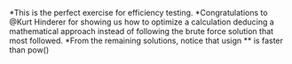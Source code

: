 *This is the perfect exercise for efficiency testing.
*Congratulations to @Kurt Hinderer for showing us how to optimize a calculation deducing a mathematical approach instead of following the brute force solution that most followed.
*From the remaining solutions, notice that usign ** is faster than pow() 